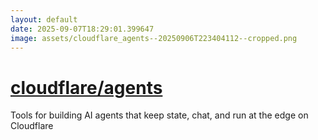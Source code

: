 ```yaml
---
layout: default
date: 2025-09-07T18:29:01.399647
image: assets/cloudflare_agents--20250906T223404112--cropped.png
---
```


# [cloudflare/agents](https://github.com/cloudflare/agents)

Tools for building AI agents that keep state, chat, and run at the edge on Cloudflare
